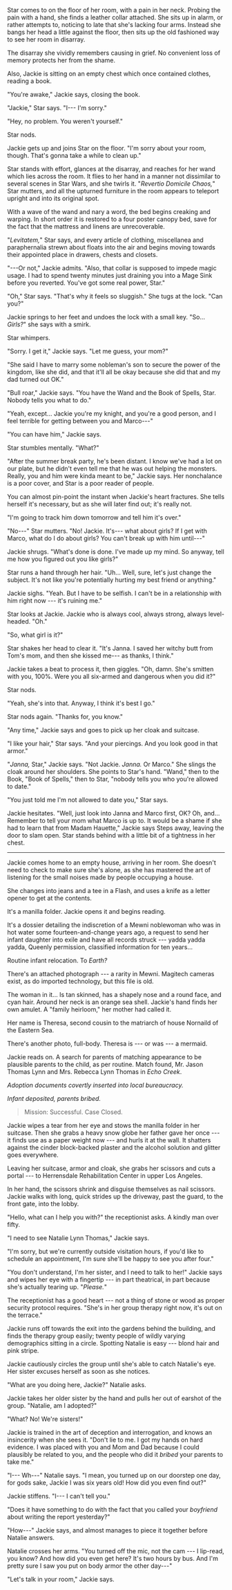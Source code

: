 Star comes to on the floor of her room, with a pain in her neck. Probing the pain with a hand,
she finds a leather collar attached. She sits up in alarm, or rather attempts to, noticing to late
that she's lacking four arms. Instead she bangs her head a little against the floor, then sits
up the old fashioned way to see her room in disarray.

The disarray she vividly remembers causing in grief. No convenient loss of memory protects her
from the shame.

Also, Jackie is sitting on an empty chest which once contained clothes, reading a book.

"You're awake," Jackie says, closing the book.

"Jackie," Star says. "I--- I'm sorry."

"Hey, no problem. You weren't yourself."

Star nods.

Jackie gets up and joins Star on the floor. "I'm sorry about your room, though. That's
gonna take a while to clean up."

Star stands with effort, glances at the disarray, and reaches for her wand which lies across the room. It
flies to her hand in a manner not dissimilar to several scenes in Star Wars, and she twirls
it. "_Revertio Domicile Chaos,_" Star mutters, and all the upturned furniture in the room
appears to teleport upright and into its original spot.

With a wave of the wand and nary a word, the bed begins creaking and warping. In short order
it is restored to a four poster canopy bed, save for the fact that the mattress and linens
are unrecoverable.

"_Levitatem,_" Star says, and every article of clothing, miscellanea and paraphernalia strewn
about floats into the air and begins moving towards their appointed place in drawers, chests
and closets.

"---Or not," Jackie admits. "Also, that collar is supposed to impede magic usage. I had to
spend twenty minutes just draining you into a Mage Sink before you reverted. You've got
some real power, Star."

"Oh," Star says. "That's why it feels so sluggish." She tugs at the lock. "Can you?"

Jackie springs to her feet and undoes the lock with a small key.
"So... _Girls?_" she says with a smirk.

Star whimpers.

"Sorry. I get it," Jackie says. "Let me guess, your mom?"

"She said I have to marry some nobleman's son to secure the power of the kingdom,
like she did, and that it'll all be okay because she did that and my dad turned out
OK."

"Bull roar," Jackie says. "You have the Wand and the Book of Spells, Star. Nobody tells
you what to do."

"Yeah, except... Jackie you're my knight, and you're a good person, and I feel terrible
for getting between you and Marco---"

"You can have him," Jackie says.

Star stumbles mentally. "What?"

"After the summer break party, he's been distant. I know we've had a lot on our plate,
but he didn't even tell me that he was out helping the monsters. Really, you and
him were kinda meant to be," Jackie says. Her nonchalance is a poor cover, and Star is
a poor reader of people.

You can almost pin-point the instant when Jackie's heart fractures. She tells herself
it's necessary, but as she will later find out; it's really not.

"I'm going to track him down tomorrow and tell him it's over."

"No---" Star mutters. "No! Jackie. It's--- what about girls? If I get with Marco, what
do I do about girls? You can't break up with him until---"

Jackie shrugs. "What's done is done. I've made up my mind. So anyway, tell me how you figured
out you like girls?"

Star runs a hand through her hair. "Uh... Well, sure, let's just change the subject. It's not
like you're potentially hurting my best friend or anything."

Jackie sighs. "Yeah. But I have to be selfish. I can't be in a relationship with him
right now --- it's ruining me."

Star looks at Jackie. Jackie who is always cool, always strong, always level-headed.
"Oh."

"So, what girl is it?"

Star shakes her head to clear it. "It's Janna. I saved her witchy butt from Tom's mom,
and then she kissed me--- as thanks, I think."

Jackie takes a beat to process it, then giggles. "Oh, damn. She's smitten with you, 100%. Were
you all six-armed and dangerous when you did it?"

Star nods.

"Yeah, she's into that. Anyway, I think it's best I go."

Star nods again. "Thanks for, you know."

"Any time," Jackie says and goes to pick up her cloak and suitcase.

"I like your hair," Star says. "And your piercings. And you look good in that armor."

"_Janna,_ Star," Jackie says. "Not Jackie. _Janna._ Or Marco." She slings the cloak around
her shoulders. She points to Star's hand. "Wand," then to the Book, "Book of Spells,"
then to Star, "nobody tells you who you're allowed to date."

"You just told me I'm not allowed to date you," Star says.

Jackie hesitates. "Well, just look into Janna and Marco first, OK?
Oh, and... Remember to tell your mom what Marco is up to. It would be a shame if
she had to learn that from Madam Hauette,"
Jackie says Steps away, leaving the door to slam open. Star stands behind with a little bit
of a tightness in her chest.

----

Jackie comes home to an empty house, arriving in her room. She doesn't need to check
to make sure she's alone, as she has mastered the art of listening for the small noises
made by people occupying a house.

She changes into jeans and a tee in a Flash, and uses a knife as a letter opener to
get at the contents.

It's a manilla folder. Jackie opens it and begins reading.

It's a dossier detailing the indiscretion of a Mewni noblewoman who was in hot
water some fourteen-and-change years ago, a request to send her infant daughter
into exile and have all records struck --- yadda yadda yadda, Queenly permission,
classified information for ten years...

Routine infant relocation. To _Earth?_ 

There's an attached photograph --- a rarity in Mewni. Magitech cameras exist, as
do imported technology, but this file is old.

The woman in it... Is tan skinned, has a shapely nose and a round face, and cyan hair.
Around her neck is an orange sea shell. Jackie's hand finds her own amulet. A "family heirloom,"
her mother had called it.

Her name is Theresa, second cousin to the matriarch of house Nornaild of the Eastern Sea.

There's another photo, full-body. Theresa is --- or was --- a mermaid.

Jackie reads on. A search for parents of matching appearance to be plausible parents to
the child, as per routine. Match found, Mr. Jason Thomas Lynn and Mrs. Rebecca Lynn Thomas
in _Echo Creek_.

_Adoption documents covertly inserted into local bureaucracy._

_Infant deposited, parents bribed._

> Mission: Successful. Case Closed.

Jackie wipes a tear from her eye and stows the manilla folder in her suitcase. Then she grabs a heavy
snow globe her father gave her once --- it finds use as a paper weight now --- and hurls it at the wall.
It shatters against the cinder block-backed plaster and the alcohol solution and glitter goes everywhere.

Leaving her suitcase, armor and cloak, she grabs her scissors and cuts a portal --- to Herrensdale Rehabilitation
Center in upper Los Angeles.

In her hand, the scissors shrink and disguise themselves as nail scissors. Jackie walks with long, quick strides
up the driveway, past the guard, to the front gate, into the lobby.

"Hello, what can I help you with?" the receptionist asks. A kindly man over fifty.

"I need to see Natalie Lynn Thomas," Jackie says.

"I'm sorry, but we're currently outside visitation hours, if you'd like to schedule an appointment,
I'm sure she'll be happy to see you after four."

"You don't understand, I'm her sister, and I need to talk to her!" Jackie says and wipes her eye with
a fingertip --- in part theatrical, in part because she's actually tearing up. "_Please._"

The receptionist has a good heart --- not a thing of stone or wood as proper security protocol
requires. "She's in her group therapy right now, it's out on the terrace."

Jackie runs off towards the exit into the gardens behind the building, and finds the therapy group
easily; twenty people of wildly varying demographics sitting in a circle. Spotting Natalie is easy ---
blond hair and pink stripe.

Jackie cautiously circles the group until she's able to catch Natalie's eye. Her sister excuses herself
as soon as she notices.

"What are you doing here, Jackie?" Natalie asks.

Jackie takes her older sister by the hand and pulls her out of earshot of the group. "Natalie, am I
adopted?"

"What? No! We're sisters!"

Jackie is trained in the art of deception and interrogation, and knows an insincerity when she sees it.
"Don't lie to me. I got my hands on hard evidence. I was placed with you and Mom and Dad because I could
plausibly be related to you, and the people who did it _bribed_ your parents to take me."

"I--- Wh---" Natalie says. "I mean, you turned up on our doorstep one day, for gods sake, Jackie I was
six years old! How did you even find out?"

Jackie stiffens. "I--- I can't tell you."

"Does it have something to do with the fact that you called your _boyfriend_ about writing the
report yesterday?"

"How---" Jackie says, and almost manages to piece it together before Natalie answers.

Natalie crosses her arms. "You turned off the mic, not the cam --- I lip-read, you know?
And how did you even get here? It's two hours by bus. And I'm pretty sure I saw you put on body armor the other day---"

"Let's talk in your room," Jackie says.
